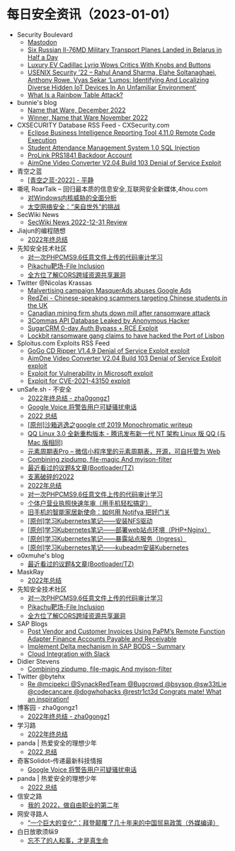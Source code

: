 # 每日安全资讯（2023-01-01）

- Security Boulevard
  - [Mastodon](https://securityboulevard.com/2022/12/mastodon/)
  - [Six Russian Il-76MD Military Transport Planes Landed in Belarus in Half a Day](https://securityboulevard.com/2022/12/six-russian-il-76md-military-transport-planes-landed-in-belarus-in-half-a-day/)
  - [Luxury EV Cadillac Lyriq Wows Critics With Knobs and Buttons](https://securityboulevard.com/2022/12/luxury-ev-cadillac-lyriq-wows-critics-with-knobs-and-buttons/)
  - [USENIX Security ’22 – Rahul Anand Sharma, Elahe Soltanaghaei, Anthony Rowe, Vyas Sekar ‘Lumos: Identifying And Localizing Diverse Hidden IoT Devices In An Unfamiliar Environment’](https://securityboulevard.com/2022/12/usenix-security-22-rahul-anand-sharma-elahe-soltanaghaei-anthony-rowe-vyas-sekar-lumos-identifying-and-localizing-diverse-hidden-iot-devices-in-an-unfamiliar-environment/)
  - [What Is a Rainbow Table Attack?](https://securityboulevard.com/2022/12/what-is-a-rainbow-table-attack/)
- bunnie's blog
  - [Name that Ware, December 2022](https://www.bunniestudios.com/blog/?p=6645)
  - [Winner, Name that Ware November 2022](https://www.bunniestudios.com/blog/?p=6643)
- CXSECURITY Database RSS Feed - CXSecurity.com
  - [Eclipse Business Intelligence Reporting Tool 4.11.0 Remote Code Execution](https://cxsecurity.com/issue/WLB-2022120053)
  - [Student Attendance Management System 1.0 SQL Injection](https://cxsecurity.com/issue/WLB-2022120052)
  - [ProLink PRS1841 Backdoor Account](https://cxsecurity.com/issue/WLB-2022120051)
  - [AimOne Video Converter V2.04 Build 103 Denial of Service Exploit](https://cxsecurity.com/issue/WLB-2022120050)
- 青空之蓝
  - [[青空之蓝-2022] - 平静](https://blog.ixk.me/post/my-2022-year-end-summary)
- 嘶吼 RoarTalk – 回归最本质的信息安全,互联网安全新媒体,4hou.com
  - [对Windows内核威胁的全面分析](https://www.4hou.com/posts/N1v2)
  - [太空网络安全：“来自世外”的挑战](https://www.4hou.com/posts/jJ3y)
- SecWiki News
  - [SecWiki News 2022-12-31 Review](http://www.sec-wiki.com/?2022-12-31)
- Jiajun的编程随想
  - [2022年终总结](https://jiajunhuang.com/articles/2022_12_31-hello_2023.md.html)
- 先知安全技术社区
  - [对一次PHPCMS9.6任意文件上传的代码审计学习](https://xz.aliyun.com/t/12003)
  - [Pikachu靶场-File Inclusion](https://xz.aliyun.com/t/12002)
  - [全方位了解CORS跨域资源共享漏洞](https://xz.aliyun.com/t/12001)
- Twitter @Nicolas Krassas
  - [Malvertising campaign MasquerAds abuses Google Ads](https://twitter.com/Dinosn/status/1609281257073950721)
  - [RedZei - Chinese-speaking scammers targeting Chinese students in the UK](https://twitter.com/Dinosn/status/1609086238912380935)
  - [Canadian mining firm shuts down mill after ransomware attack](https://twitter.com/Dinosn/status/1609086055826837504)
  - [3Commas API Database Leaked by Anonymous Hacker](https://twitter.com/Dinosn/status/1609085916387151872)
  - [SugarCRM 0-day Auth Bypass + RCE Exploit](https://twitter.com/Dinosn/status/1609085558927540224)
  - [Lockbit ransomware gang claims to have hacked the Port of Lisbon](https://twitter.com/Dinosn/status/1609085524299640838)
- Sploitus.com Exploits RSS Feed
  - [GoGo CD Ripper V1.4.9 Denial of Service Exploit exploit](https://sploitus.com/exploit?id=1337DAY-ID-38133&utm_source=rss&utm_medium=rss)
  - [AimOne Video Converter V2.04 Build 103 Denial of Service Exploit exploit](https://sploitus.com/exploit?id=1337DAY-ID-38132&utm_source=rss&utm_medium=rss)
  - [Exploit for Vulnerability in Microsoft exploit](https://sploitus.com/exploit?id=6CFDB365-FEC6-5145-ABDB-CA9F048264E0&utm_source=rss&utm_medium=rss)
  - [Exploit for CVE-2021-43150 exploit](https://sploitus.com/exploit?id=A2665055-9ED0-5B35-B8A7-4C11C33B65EC&utm_source=rss&utm_medium=rss)
- unSafe.sh - 不安全
  - [2022年终总结 - zha0gongz1](https://buaq.net/go-143624.html)
  - [Google Voice 将警告用户可疑骚扰电话](https://buaq.net/go-143628.html)
  - [2022 总结](https://buaq.net/go-143594.html)
  - [[原创]沙箱逃逸之google ctf 2019 Monochromatic writeup](https://buaq.net/go-143596.html)
  - [QQ Linux 3.0 全新重构版本 - 腾讯发布新一代 NT 架构 Linux 版 QQ (与 Mac 版相同)](https://buaq.net/go-143620.html)
  - [元素周期表Pro – 微信小程序里的元素周期表，开源，可自托管为 Web](https://buaq.net/go-143563.html)
  - [Combining zipdump, file-magic And myjson-filter](https://buaq.net/go-143561.html)
  - [最近看过的议题&文章(Bootloader/TZ)](https://buaq.net/go-143582.html)
  - [支离破碎的2022](https://buaq.net/go-143564.html)
  - [2022年总结](https://buaq.net/go-143420.html)
  - [对一次PHPCMS9.6任意文件上传的代码审计学习](https://buaq.net/go-143630.html)
  - [个体户营业执照快速年审（用手机轻松搞定）](https://buaq.net/go-143555.html)
  - [旧手机的智能家居新使命：如何用 Notifya 把好门关](https://buaq.net/go-143559.html)
  - [[原创]学习Kubernetes笔记——安装NFS驱动](https://buaq.net/go-143568.html)
  - [[原创]学习Kubernetes笔记——部署web站点环境（PHP+Nginx）](https://buaq.net/go-143567.html)
  - [[原创]学习Kubernetes笔记——暴露站点服务（Ingress）](https://buaq.net/go-143565.html)
  - [[原创]学习Kubernetes笔记——kubeadm安装Kubernetes](https://buaq.net/go-143569.html)
- o0xmuhe's blog
  - [最近看过的议题&文章(Bootloader/TZ)](https://o0xmuhe.github.io/2022/12/31/%E6%9C%80%E8%BF%91%E7%9C%8B%E8%BF%87%E7%9A%84%E8%AE%AE%E9%A2%98-%E6%96%87%E7%AB%A0-Bootloader-TZ/)
- MaskRay
  - [2022年总结](https://maskray.me/blog/2022-12-31-summary)
- 先知安全技术社区
  - [对一次PHPCMS9.6任意文件上传的代码审计学习](https://xz.aliyun.com/t/12003)
  - [Pikachu靶场-File Inclusion](https://xz.aliyun.com/t/12002)
  - [全方位了解CORS跨域资源共享漏洞](https://xz.aliyun.com/t/12001)
- SAP Blogs
  - [Post Vendor and Customer Invoices Using PaPM’s Remote Function Adapter Finance Accounts Payable and Receivable](https://blogs.sap.com/2022/12/31/post-vendor-and-customer-invoices-using-papms-remote-function-adapter-finance-accounts-payable-and-receivable/)
  - [Implement Delta mechanism in SAP BODS – Summary](https://blogs.sap.com/2022/12/31/implement-delta-mechanism-in-sap-bods-summary/)
  - [Cloud Integration with Slack](https://blogs.sap.com/2022/12/31/cloud-integration-with-slack/)
- Didier Stevens
  - [Combining zipdump, file-magic And myjson-filter](https://blog.didierstevens.com/2022/12/31/combining-zipdump-file-magic-and-myjson-filter/)
- Twitter @bytehx
  - [Re @mcipekci @SynackRedTeam @Bugcrowd @bsysop @sw33tLie @codecancare @dogwhohacks @restr1ct3d Congrats mate! What an inspiration!](https://twitter.com/bytehx343/status/1609095380674949121)
- 博客园 - zha0gongz1
  - [2022年终总结 - zha0gongz1](https://www.cnblogs.com/H4ck3R-XiX/p/17017613.html)
- 学习路
  - [2022年终总结](https://4ra1n.love/post/2bOMvJTIS/)
- panda | 热爱安全的理想少年
  - [2022 总结](https://www.cnpanda.net/life/1226.html)
- 奇客Solidot–传递最新科技情报
  - [Google Voice 将警告用户可疑骚扰电话](https://www.solidot.org/story?sid=73777)
- panda | 热爱安全的理想少年
  - [2022 总结](https://blog.cnpanda.net/life/1226.html)
- 信安之路
  - [我的 2022，做自由职业的第二年](https://mp.weixin.qq.com/s?__biz=MzI5MDQ2NjExOQ==&mid=2247498344&idx=1&sn=6a57fa8f67fd1d36af7976cc6da98c07&chksm=ec1dca40db6a4356ad2b72a7bab25ac9535b2b86c7f6f7922f76ecc9ef3ec447a4a401429863&scene=58&subscene=0#rd)
- 网安寻路人
  - [“一个巨大的变化”：拜登颠覆了几十年来的中国贸易政策（外媒编译）](https://mp.weixin.qq.com/s?__biz=MzIxODM0NDU4MQ==&mid=2247497871&idx=1&sn=4764c3d829f600b46ef13fb7fa178b1b&chksm=97e94565a09ecc73263df2524ceb48cb2028a3edbfbdd461089d3ecb6ec6daf14d8fad6ad471&scene=58&subscene=0#rd)
- 白日放歌须纵9
  - [忘不了的人和事，才是真生命](https://mp.weixin.qq.com/s?__biz=MzIzNjAyODE0NQ==&mid=2247483931&idx=1&sn=cfd2112f1aae4ed538d6158911230142&chksm=e8df6b85dfa8e29334b9eefb98dac1377dd2bfdb3e07d55770624969e8ca4965b7afe94ddbc1&scene=58&subscene=0#rd)
